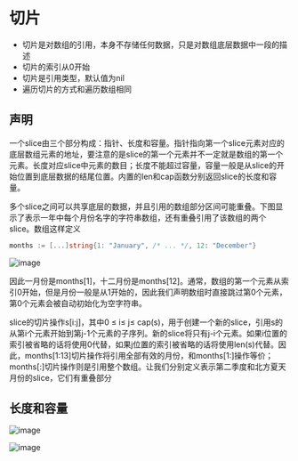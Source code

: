 # 切片

* 切片是对数组的引用，本身不存储任何数据，只是对数组底层数据中一段的描述
* 切片的索引从0开始
* 切片是引用类型，默认值为nil
* 遍历切片的方式和遍历数组相同

## 声明
一个slice由三个部分构成：指针、长度和容量。指针指向第一个slice元素对应的底层数组元素的地址，要注意的是slice的第一个元素并不一定就是数组的第一个元素。长度对应slice中元素的数目；长度不能超过容量，容量一般是从slice的开始位置到底层数据的结尾位置。内置的len和cap函数分别返回slice的长度和容量。

多个slice之间可以共享底层的数据，并且引用的数组部分区间可能重叠。下图显示了表示一年中每个月份名字的字符串数组，还有重叠引用了该数组的两个slice。数组这样定义
```go
months := [...]string{1: "January", /* ... */, 12: "December"}
```
![image](https://cdn.staticaly.com/gh/L2ksy0d/image-host@master/20230222/image.2fyf6uz07v40.png)

因此一月份是months[1]，十二月份是months[12]。通常，数组的第一个元素从索引0开始，但是月份一般是从1开始的，因此我们声明数组时直接跳过第0个元素，第0个元素会被自动初始化为空字符串。

slice的切片操作s[i:j]，其中0 ≤ i≤ j≤ cap(s)，用于创建一个新的slice，引用s的从第i个元素开始到第j-1个元素的子序列。新的slice将只有j-i个元素。如果i位置的索引被省略的话将使用0代替，如果j位置的索引被省略的话将使用len(s)代替。因此，months[1:13]切片操作将引用全部有效的月份，和months[1:]操作等价；months[:]切片操作则是引用整个数组。让我们分别定义表示第二季度和北方夏天月份的slice，它们有重叠部分

## 长度和容量

![image](https://cdn.staticaly.com/gh/L2ksy0d/image-host@master/image.3egxt8oj3ca0.png)

![image](https://cdn.staticaly.com/gh/L2ksy0d/image-host@master/image.26ng3uqeqhr4.png)